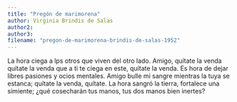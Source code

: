 ```yaml
---
title: "Pregón de marimorena"
author: Virginia Brindis de Salas
author2: 
author3: 
filename: "pregon-de-marimorena-brindis-de-salas-1952"
---
```

La hora ciega a lps otros
que viven del otro lado.
Amigo, quítate la venda
quítate la venda
que a ti te ciega en este,
quítate la venda.
Es hora de dejar libres
pasiones y ocios mentales.
Amigo bulle mi sangre
mientras la tuya se estanca;
quítate la venda, quítate.
La hora sangró la tierra,
fortalece una simiente;
¿qué cosecharán tus manos,
tus dos manos bien inertes?